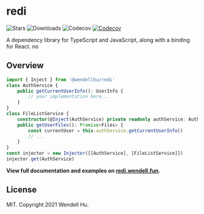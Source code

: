 # redi

![Stars](https://badgen.net/github/stars/wendellhu95/redi)
![Downloads](https://badgen.net/npm/dt/@wendellhu/redi)
![Codecov](https://badgen.net/github/license/wendellhu95/redi)
[![Codecov](https://img.shields.io/codecov/c/github/wendellhu95/redi.svg)](https://codecov.io/gh/wendellhu95/redi)

A dependency library for TypeScript and JavaScript, along with a binding for React.
no

## Overview

```typescript
import { Inject } from '@wendellhu/redi'
class AuthService {
    public getCurrentUserInfo(): UserInfo {
        // your implementation here...
    }
}
class FileListService {
    constructor(@Inject(AuthService) private readonly authService: AuthService) {}
    public getUserFiles(): Promise<Files> {
        const currentUser = this.authService.getCurrentUserInfo()
        // ...
    }
}
const injector = new Injector([[AuthService], [FileListService]])
injector.get(AuthService)
```

**View full documentation and examples on [redi.wendell.fun](https://redi.wendell.fun/).**

## License

MIT. Copyright 2021 Wendell Hu.

